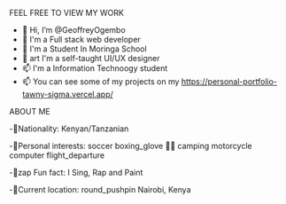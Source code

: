 
FEEL FREE TO VIEW MY WORK

- 👋 Hi, I’m @GeoffreyOgembo
- 👀  I'm a Full stack web developer
- 🌱  I'm a Student In Moringa School
- 💞️ art I'm a self-taught UI/UX designer
- 📫 I'm a Information Technoogy student
- 📫 You can see some of my projects on my https://personal-portfolio-tawny-sigma.vercel.app/

ABOUT ME

-👋Nationality: Kenyan/Tanzanian

-👋Personal interests: soccer boxing_glove 💪🏽 camping motorcycle computer flight_departure

-👋zap Fun fact: I Sing, Rap and Paint

-👋Current location: round_pushpin Nairobi, Kenya











